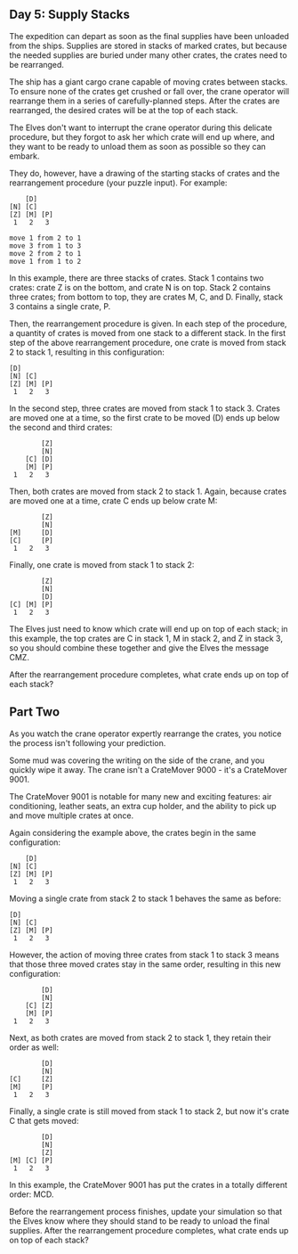## Day 5: Supply Stacks

The expedition can depart as soon as the final supplies have been unloaded from the ships. Supplies are stored in stacks of marked crates, but because the needed supplies are buried under many other crates, the crates need to be rearranged.

The ship has a giant cargo crane capable of moving crates between stacks. To ensure none of the crates get crushed or fall over, the crane operator will rearrange them in a series of carefully-planned steps. After the crates are rearranged, the desired crates will be at the top of each stack.

The Elves don't want to interrupt the crane operator during this delicate procedure, but they forgot to ask her which crate will end up where, and they want to be ready to unload them as soon as possible so they can embark.

They do, however, have a drawing of the starting stacks of crates and the rearrangement procedure (your puzzle input). For example:

~~~
    [D]    
[N] [C]    
[Z] [M] [P]
 1   2   3 

move 1 from 2 to 1
move 3 from 1 to 3
move 2 from 2 to 1
move 1 from 1 to 2
~~~

In this example, there are three stacks of crates. Stack 1 contains two crates: crate Z is on the bottom, and crate N is on top. Stack 2 contains three crates; from bottom to top, they are crates M, C, and D. Finally, stack 3 contains a single crate, P.

Then, the rearrangement procedure is given. In each step of the procedure, a quantity of crates is moved from one stack to a different stack. In the first step of the above rearrangement procedure, one crate is moved from stack 2 to stack 1, resulting in this configuration:

~~~
[D]        
[N] [C]    
[Z] [M] [P]
 1   2   3 
~~~

In the second step, three crates are moved from stack 1 to stack 3. Crates are moved one at a time, so the first crate to be moved (D) ends up below the second and third crates:

~~~
        [Z]
        [N]
    [C] [D]
    [M] [P]
 1   2   3
~~~

Then, both crates are moved from stack 2 to stack 1. Again, because crates are moved one at a time, crate C ends up below crate M:

~~~
        [Z]
        [N]
[M]     [D]
[C]     [P]
 1   2   3
~~~

Finally, one crate is moved from stack 1 to stack 2:

~~~
        [Z]
        [N]
        [D]
[C] [M] [P]
 1   2   3
~~~

The Elves just need to know which crate will end up on top of each stack; in this example, the top crates are C in stack 1, M in stack 2, and Z in stack 3, so you should combine these together and give the Elves the message CMZ.

After the rearrangement procedure completes, what crate ends up on top of each stack?

## Part Two

As you watch the crane operator expertly rearrange the crates, you notice the process isn't following your prediction.

Some mud was covering the writing on the side of the crane, and you quickly wipe it away. The crane isn't a CrateMover 9000 - it's a CrateMover 9001.

The CrateMover 9001 is notable for many new and exciting features: air conditioning, leather seats, an extra cup holder, and the ability to pick up and move multiple crates at once.

Again considering the example above, the crates begin in the same configuration:

~~~
    [D]    
[N] [C]    
[Z] [M] [P]
 1   2   3 
~~~

Moving a single crate from stack 2 to stack 1 behaves the same as before:

~~~
[D]        
[N] [C]    
[Z] [M] [P]
 1   2   3 
~~~

However, the action of moving three crates from stack 1 to stack 3 means that those three moved crates stay in the same order, resulting in this new configuration:

~~~
        [D]
        [N]
    [C] [Z]
    [M] [P]
 1   2   3
~~~

Next, as both crates are moved from stack 2 to stack 1, they retain their order as well:

~~~
        [D]
        [N]
[C]     [Z]
[M]     [P]
 1   2   3
~~~

Finally, a single crate is still moved from stack 1 to stack 2, but now it's crate C that gets moved:

~~~
        [D]
        [N]
        [Z]
[M] [C] [P]
 1   2   3
~~~

In this example, the CrateMover 9001 has put the crates in a totally different order: MCD.

Before the rearrangement process finishes, update your simulation so that the Elves know where they should stand to be ready to unload the final supplies. After the rearrangement procedure completes, what crate ends up on top of each stack?